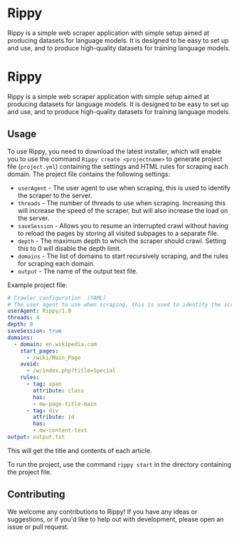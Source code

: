 # Rippy

Rippy is a simple web scraper application with simple setup aimed at producing datasets for language models. It is designed to be easy to set up and use, and to produce high-quality datasets for training language models.

# Rippy

Rippy is a simple web scraper application with simple setup aimed at producing datasets for language models. It is designed to be easy to set up and use, and to produce high-quality datasets for training language models.

## Usage

To use Rippy, you need to download the latest installer, which will enable you to use the command `Rippy create <projectname>` to
generate project file (`project.yml`) containing the settings and HTML rules for scraping each domain. The project file contains the following settings:

* `userAgent` - The user agent to use when scraping, this is used to identify the scraper to the server.
* `threads` - The number of threads to use when scraping. Increasing this will increase the speed of the scraper, but will also increase the load on the server.
* `saveSession` - Allows you to resume an interrupted crawl without having to reload the pages by storing all visited subpages to a separate file.
* `depth` - The maximum depth to which the scraper should crawl. Setting this to 0 will disable the depth limit.
* `domains` - The list of domains to start recursively scraping, and the rules for scraping each domain.
* `output` - The name of the output text file.

Example project file:

```yml
# Crawler configuration  (YAML)
# The user agent to use when scraping, this is used to identify the scraper to the server.
userAgent: Rippy/1.0
threads: 4
depth: 0 
saveSession: true
domains:
  - domain: en.wikipedia.com
    start_pages:
      - /wiki/Main_Page
    avoid:
      - /w/index.php?title=Special
    rules:
      - tag: span
        attribute: class
        has:
        - mw-page-title-main
      - tag: div
        attribute: id
        has:
        - mw-content-text
output: output.txt
```

This will get the title and contents of each article.

To run the project, use the command `rippy start` in the directory containing the project file.

## Contributing

We welcome any contributions to Rippy! If you have any ideas or suggestions, or if you'd like to help out with development, please open an issue or pull request.